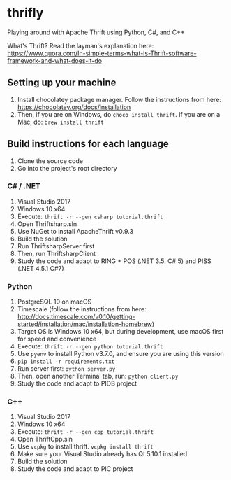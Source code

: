 # thrifly
Playing around with Apache Thrift using Python, C#, and C++

What's Thrift? Read the layman's explanation here: https://www.quora.com/In-simple-terms-what-is-Thrift-software-framework-and-what-does-it-do

## Setting up your machine
1. Install chocolatey package manager. Follow the instructions from here: https://chocolatey.org/docs/installation
1. Then, if you are on Windows, do `choco install thrift`. If you are on a Mac, do: `brew install thrift`

## Build instructions for each language
1. Clone the source code
1. Go into the project's root directory

### C# / .NET
1. Visual Studio 2017
1. Windows 10 x64
1. Execute: `thrift -r --gen csharp tutorial.thrift`
1. Open Thriftsharp.sln
1. Use NuGet to install ApacheThrift v0.9.3
1. Build the solution
1. Run ThriftsharpServer first
1. Then, run ThriftsharpClient
1. Study the code and adapt to RING + POS (.NET 3.5. C# 5) and PISS (.NET 4.5.1 C#7)

### Python
1. PostgreSQL 10 on macOS
1. Timescale (follow the instructions from here: http://docs.timescale.com/v0.10/getting-started/installation/mac/installation-homebrew)
1. Target OS is Windows 10 x64, but during development, use macOS first for speed and convenience
1. Execute: `thrift -r --gen python tutorial.thrift`
1. Use `pyenv` to install Python v3.7.0, and ensure you are using this version
1. `pip install -r requirements.txt`
1. Run server first: `python server.py`
1. Then, open another Terminal tab, run: `python client.py`
1. Study the code and adapt to PIDB project

### C++
1. Visual Studio 2017
1. Windows 10 x64
1. Execute: `thrift -r --gen cpp tutorial.thrift`
1. Open ThriftCpp.sln
1. Use `vcpkg` to install thrift. `vcpkg install thrift`
1. Make sure your Visual Studio already has Qt 5.10.1 installed
1. Build the solution
1. Study the code and adapt to PIC project
